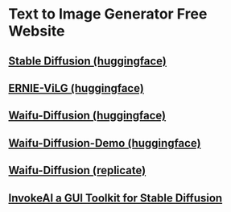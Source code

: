 # Text to Image Generator Free Website

## [Stable Diffusion (huggingface)](https://huggingface.co/spaces/stabilityai/stable-diffusion)

## [ERNIE-ViLG (huggingface)](https://huggingface.co/spaces/PaddlePaddle/ERNIE-ViLG)

## [Waifu-Diffusion (huggingface)](https://huggingface.co/hakurei/waifu-diffusion)

## [Waifu-Diffusion-Demo (huggingface)](https://huggingface.co/spaces/hakurei/waifu-diffusion-demo)

## [Waifu-Diffusion (replicate)](https://replicate.com/cjwbw/waifu-diffusion)

## [InvokeAI a GUI Toolkit for Stable Diffusion](https://github.com/invoke-ai/InvokeAI)

